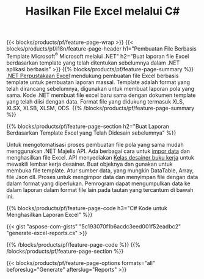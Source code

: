 ﻿---
title: Hasilkan File Excel melalui C#
url: /id/net/assembly/
description: Buat spreadsheet Microsoft Excel dari lembar template menggunakan C# kode
---
{{< blocks/products/pf/feature-page-wrap >}}
{{< blocks/products/pf/i18n/feature-page-header h1="Pembuatan File Berbasis Template Microsoft<sup>&reg;</sup> Microsoft melalui .NET" h2="Buat laporan file Excel berdasarkan template yang telah ditentukan sebelumnya dalam .NET aplikasi berbasis" >}}
{{% blocks/products/pf/feature-page-summary %}}
[.NET Perpustakaan Excel](/cells/net/) mendukung pembuatan file Excel berbasis template untuk pembuatan laporan massal. Template adalah format yang telah dirancang sebelumnya, digunakan untuk membuat laporan pola yang sama. Kode .NET membuat file excel baru sama dengan dokumen template yang telah diisi dengan data. Format file yang didukung termasuk XLS, XLSX, XLSB, XLSM, ODS.
{{% /blocks/products/pf/feature-page-summary %}}

{{% blocks/products/pf/feature-page-section h2="Buat Laporan Berdasarkan Template Excel yang Telah Didesain sebelumnya" %}}

Untuk mengotomatisasi proses pembuatan file pola yang sama mudah menggunakan .NET Majelis API. Ada berbagai cara untuk [impor data](https://docs.aspose.com/cells/net/import-data-into-worksheet/#importing-data-from-json) dan menghasilkan file Excel. API menyediakan [Kelas desainer buku kerja](https://apireference.aspose.com/cells/net/aspose.cells/workbookdesigner) untuk mewakili lembar kerja desainer. Buat objeknya dan gunakan untuk membuka file template. Atur sumber data, yang mungkin DataTable, Array, file Json dll. Proses untuk mengimpor data dan menyimpan file dengan data dalam format yang diperlukan. Pemrogram dapat mengumpulkan data ke dalam laporan dalam format file lain pada tautan yang tercantum di bawah ini.



{{% blocks/products/pf/feature-page-code h3="C# Kode untuk Menghasilkan Laporan Excel" %}}

{{< gist "aspose-com-gists" "5c193070f1b6acdc3eed001f52eadbc2" "generate-excel-reports.cs" >}}

{{% /blocks/products/pf/feature-page-code %}}
{{% /blocks/products/pf/feature-page-section %}}

{{< blocks/products/pf/feature-page-options formats="all" beforeslug="Generate" afterslug="Reports" >}}